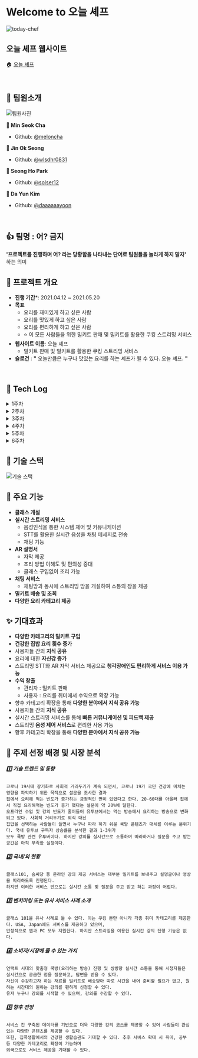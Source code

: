 # Welcome to 오늘 셰프

![today-chef](./documents/README/images/logo/logo_icon.png)

## 오늘 셰프 웹사이트 
🏠 [오늘 셰프](https://k4b204.p.ssafy.io)

<br>

## :construction_worker: 팀원소개

![팀원사진](./documents/README/images/team.png)

**:panda_face: Min Seok Cha**

- Github: [@meloncha](https://github.com/meloncha)

**:hatched_chick: Jin Ok Seong**

- Github: [@wlsdhr0831](https://github.com/wlsdhr0831)

**:koala: Seong Ho Park**

- Github: [@solser12](https://github.com/solser12)

**:turtle: Da Yun Kim**

- Github: [@daaaaaayoon](https://github.com/daaaaaayoon)

<br>

## :+1: 팀명 : 어? 금지
**'프로젝트를 진행하며 어? 라는 당황함을 나타내는 단어로 팀원들을 놀라게 하지 말자'** 하는 의미

## 📆 프로젝트 개요
- **진행 기간***: 2021.04.12 ~ 2021.05.20
- **목표**
    - 요리를 재미있게 하고 싶은 사람
    - 요리를 맛있게 하고 싶은 사람
    - 요리를 편리하게 하고 싶은 사람
    - :star: 이 모든 사람들을 위한 밀키트 판매 및 밀키트를 활용한 쿠킹 스트리밍 서비스
- **웹사이트 이름**: 오늘 셰프
    - 밀키트 판매 및 밀키트를 활용한 쿠킹 스트리밍 서비스
- **슬로건** : **"** 오늘만큼은 누구나 맛있는 요리를 하는 셰프가 될 수 있다. 오늘 셰프. **"**

<br>

## 📒 Tech Log

<details>
    <summary>1주차</summary>
    <ul>
        <a href="documents/dev_log/20210412_dev_log.md"><li>4/12 - 기획 (방향성 정하기 & 아이디어 회의 및 주제 선정)</li></a>
        <a href="documents/dev_log/20210413_dev_log.md"><li>4/13 - 기획 (주요 기능 상세히 작성하기, 프론트/백 기술 스펙 정하기)</li></a>
        <a href="documents/dev_log/20210414_dev_log.md"><li>4/14 - 기획 (서비스 한 줄 소개 정하기, 프로젝트 계획서 제출, SSAFY 일정 참가)</li></a>
        <a href="documents/dev_log/20210415_dev_log.md"><li>4/15 - 기획 (Design Template 참고, 와이어프레임 작성 관련 discussion) </li></a>
        <a href="documents/dev_log/20210416_dev_log.md"><li>4/16 - BackEnd : DB ERD & Entity 설계, Streaming OpenSource 비교, FrontEnd : jQuery 디자인 Vue로 migration)</li></a>
    </ul>
</details>
<details>
    <summary>2주차</summary>
    <ul>
        <a href="documents/dev_log/20210419_dev_log.md"><li>4/19 - 개발 (FrontEnd: 컴포넌트 큰 틀 잡기, BackEnd: Api 설계) + 기획 변경 사항 (이벤트 목록, 쿠폰 데이터) </li></a>
        <a href="documents/dev_log/20210420_dev_log.md"><li>4/20 - 개발 (FrontEnd: 각자 페이지 작업, BackEnd: Controller 작성 및 엔티티 수정) & 팀 미팅</li></a>
        <a href="documents/dev_log/20210421_dev_log.md"><li>4/21 - 개발 (스트리밍 중간 정리, 서버 배포) & 팀 미팅 (기술 제안 : AR, Unity 등) </li></a>
        <a href="documents/dev_log/20210422_dev_log.md"><li>4/22 - 발표 준비 & 개발 </li></a>
        <a href="documents/dev_log/20210423_dev_log.md"><li>4/23 - 중간 발표 & 개발 & 스트리밍 오픈소스 테스트 및 결정 </li></a>
    </ul>
</details>
<details>
    <summary>3주차</summary>
    <ul>
        <a href="documents/dev_log/20210426_dev_log.md"><li>4/26 - 개발 (FrontEnd: 카카오 로그인, 이미지 제작, OpenVidu 파일 분석, 내 정보 수정, 강의 제작, BackEnd: OpenVidu 소스 분석, CI/CD 구축, 가비아 도메인 적용, mm연동, Swagger3) </li></a>
        <a href="documents/dev_log/20210427_dev_log.md"><li>4/27 - 개발 (FrontEnd: toast UI, image-editor, viewer, CSS, BackEnd: OpenVidu, nginx 설정 변경, 새로운 aws jenkins 적용, mariadb 설치 및 설정) </li></a>
        <a href="documents/dev_log/20210428_dev_log.md"><li>4/28 - 기술 추가 (AR, Unity) & 개발 (API 코드 작성) </li></a>
        <a href="documents/dev_log/20210429_dev_log.md"><li>4/29 - AR 기능 확정 및 테스트 (홍보 영상 출력, 강의별 썸네일 영상 출력, 요리 도구 안내), 스트리밍 테스트 </li></a>
        <a href="documents/dev_log/20210430_dev_log.md"><li>4/30 - 개발 (TODO 기반)</li></a>
    </ul>
</details>
<details>
    <summary>4주차</summary>
    <ul>
        <a href="documents/dev_log/20210503_dev_log.md"><li>5/3 - 팀 미팅 의견 반영 및 서비스 추가 / 개발 </li></a>
        <a href="documents/dev_log/20210504_dev_log.md"><li>5/4 - 개발 (TODO 기반) </li></a>
        <a href="documents/dev_log/20210506_dev_log.md"><li>5/6 - 교보재 결제 & 개인 개발 진행 (주 - API 테스트) </li></a>
        <a href="documents/dev_log/20210507_dev_log.md"><li>5/7 - 개발 (TODO 기반 : 배송 조회 API, 검색 필터, 채팅 기능, 스트리밍 및 STT 구현) </li></a>
    </ul>
</details>
<details>
    <summary>5주차</summary>
    <ul>
        <a href="documents/dev_log/20210510_dev_log.md"><li>5/10 - 일정 변경 및 정리, 팀 미팅 개발 상황 공유, 개발 진행 </li></a>
        <a href="documents/dev_log/20210511_dev_log.md"><li>5/11 - 개발 (TODO 기반) </li></a>
        <a href="documents/dev_log/20210512_dev_log.md"><li>5/12 - 팀 회의 (서비스 명, 로고 수정, AR, UCC 영상 기획), 개발 (TODO 기반)  </li></a>
        <a href="documents/dev_log/20210513_dev_log.md"><li>5/13 - AR 영상 촬영, UCC 콘티 제작 및 촬영, 개발 (TODO 기반)  </li></a>
        <a href="documents/dev_log/20210514_dev_log.md"><li>5/14 - 개발 (TODO 기반)  </li></a>
    </ul>
</details>
<details>
    <summary>6주차</summary>
    <ul>
        <a href="documents/dev_log/20210517_dev_log.md"><li>5/17 - 개발, QA 및 버그 수정 </li></a>
        <a href="documents/dev_log/20210518_dev_log.md"><li>5/18 - DB 초기화, 더미 데이터 삽입, QA 및 버그 수정, css 디자인 수정 </li></a>
        <a href="documents/dev_log/20210520_dev_log.md"><li>5/20 - UCC, PPT, 발표준비, 최종 산출물 제작 및 제출 </li></a>
    </ul>
</details>

## :wrench: 기술 스택
![기술 스택](./documents/README/images/tech_stack.png)

## :rocket: 주요 기능
- **클래스 개설**
- **실시간 스트리밍 서비스**
    - 음성인식을 통한 시스템 제어 및 커뮤니케이션
    - STT를 활용한 실시간 음성을 채팅 메세지로 전송
    - 채팅 기능
- **AR 설명서**
    - 자막 제공
    - 조리 방법 이해도 및 편의성 증대
    - 클래스 구입없이 조리 가능
- **채팅 서비스**
    - 채팅방과 동시에 스트리밍 방을 개설하여 소통의 장을 제공
- **밀키트 배송 및 조회**
- **다양한 요리 카테고리 제공**

## :sparkles: 기대효과
- **다양한 카테고리의 밀키트 구입**
- **건강한 집밥 요리 횟수 증가**
- 사용자들 간의 **지식 공유**
- 요리에 대한 **자신감 증가**
- 스트리밍 STT와 AR 자막 서비스 제공으로 **청각장애인도 편리하게 서비스 이용 가능**
- **수익 창출**
    - 관리자 : 밀키트 판매
    - 사용자 : 요리를 취미에서 수익으로 확장 가능
- 향후 카테고리 확장을 통해 **다양한 분야에서 지식 공유 가능**
- 사용자들 간의 **지식 공유**
- 실시간 스트리밍 서비스를 통해 **빠른 커뮤니케이션 및 피드백 제공**
- 스트리밍 **음성 제어 서비스**로 편리한 사용 가능
- 향후 카테고리 확장을 통해 **다양한 분야에서 지식 공유 가능**






## :pushpin: 주제 선정 배경 및 시장 분석
##### :one: 기술 트렌드 및 동향
```
코로나 19사태 장기화로 사회적 거리두기가 계속 되면서, 코로나 19가 국민 건강에 미치는 영향을 파악하기 위한 목적으로 설문을 조사한 결과 
집에서 요리해 먹는 빈도가 증가하는 긍정적인 면이 있었다고 한다. 20-60대를 아울러 집에서 직접 요리해먹는 빈도가 증가 했다는 설문이 약 20%에 달한다.
오프라인 수업 및 강의 빈도가 줄어들어 유투브에서는 먹는 방송에서 요리하는 방송으로 변화되고 있다. 사회적 거리두기로 외식 대신 
집밥을 선택하는 사람들이 늘면서 누구나 따라 하기 쉬운 쿡방 콘텐츠가 대세를 이루는 분위기다. 국내 유투브 구독자 상승률을 분석한 결과 1-3위가 
모두 쿡방 관련 유투버이다. 하지만 강의를 실시간으로 소통하며 따라하거나 질문을 주고 받는 공간은 아직 부족한 실정이다.
```
##### :two: 국내/외 현황
```
클래스101, 솜씨당 등 온라인 강의 제공 서비스는 대부분 밀키트를 보내주고 설명글이나 영상을 따라하도록 진행된다. 
하지만 이러한 서비스 만으로는 실시간 소통 및 질문을 주고 받고 하는 과정이 어렵다.
```
##### :three: 벤치마킹 또는 유사 서비스 사례 소개
```
클래스 101을 유사 사례로 들 수 있다. 이는 쿠킹 뿐만 아니라 각종 취미 카테고리를 제공한다. USA, Japan에도 서비스를 제공하고 있으며, 
안정적으로 앱과 PC 모두 지원한다. 하지만 스트리밍을 이용한 실시간 강의 진행 기능은 없다.
```
##### :four: 소비자/시장에 줄 수 있는 가치
```
언택트 시대의 맞춤형 쿡방(요리하는 방송) 진행 및 쌍방향 실시간 소통을 통해 시청자들은 실시간으로 궁금한 점을 질문하고, 답변을 받을 수 있다. 
자신이 수강하고자 하는 재료를 밀키트로 배송받아 따로 시간을 내어 준비할 필요가 없고, 원하는 시간대의 원하는 강의를 편하게 신청할 수 있다.
유저 누구나 강의를 시작할 수 있으며, 강의를 수강할 수 있다.
```
##### :five: 향후 전망
```
서비스 간 구축된 데이터를 기반으로 더욱 다양한 강의 코스를 제공할 수 있어 사람들이 관심있는 다양한 콘텐츠를 제공할 수 있다. 
또한, 집콕생활에서의 건강한 생활습관도 기대할 수 있다. 추후 서비스 확대 시 취미, 공부 등 다양한 카테고리로 확장이 가능하며 
외국으로도 서비스 제공을 기대할 수 있다.
```